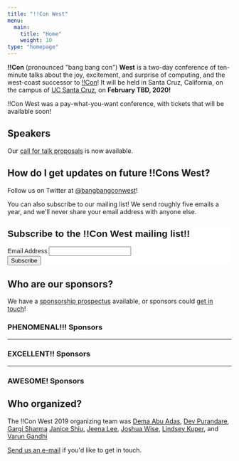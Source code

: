 ```yaml
---
title: "!!Con West"
menu:
  main:
    title: "Home"
    weight: 10
type: "homepage"
---
```


**!!Con** (pronounced "bang bang con") **West** is a two-day conference of
ten-minute talks about the joy, excitement, and surprise of computing, and the
west-coast successor to [!!Con](http://bangbangcon.com/)!  It will be held in Santa
Cruz, California, on the campus of [UC Santa Cruz](https://www.ucsc.edu/), on
**February TBD, 2020!**

!!Con West was a pay-what-you-want conference, with tickets that will be
available soon!


## Speakers


Our [call for talk proposals](/cfp/) is now available.


## How do I get updates on future !!Cons West?

Follow us on Twitter at [@bangbangconwest](https://twitter.com/bangbangconwest)!

You can also subscribe to our mailing list!  We send roughly five emails a year,
and we'll never share your email address with anyone else.

<!-- Begin Mailchimp Signup Form -->
<link href="//cdn-images.mailchimp.com/embedcode/classic-10_7.css"
rel="stylesheet" type="text/css"> <style type="text/css">
#mc_embed_signup{background:#fff; clear:left; font:14px
Helvetica,Arial,sans-serif; }
	/* Add your own Mailchimp form style overrides in your site stylesheet or in this style block.
	   We recommend moving this block and the preceding CSS link to the HEAD of your HTML file. */
</style> <div id="mc_embed_signup"> <form
action="https://bangbangcon.us19.list-manage.com/subscribe/post?u=00c2875b2973e3d496870d29f&amp;id=34dcab8a59"
method="post" id="mc-embedded-subscribe-form" name="mc-embedded-subscribe-form"
class="validate" target="_blank" novalidate> <div id="mc_embed_signup_scroll">
<h2>Subscribe to the !!Con West mailing list!!</h2> <div class="mc-field-group">
<label for="mce-EMAIL">Email Address </label> <input type="email" value=""
name="EMAIL" class="required email" id="mce-EMAIL"> </div> <div
id="mce-responses" class="clear"> <div class="response" id="mce-error-response"
style="display:none"></div> <div class="response" id="mce-success-response"
style="display:none"></div> </div>    <!-- real people should not fill this in
and expect good things - do not remove this or risk form bot signups--> <div
style="position: absolute; left: -5000px;" aria-hidden="true"><input type="text"
name="b_00c2875b2973e3d496870d29f_34dcab8a59" tabindex="-1" value=""></div> <div
class="clear"><input type="submit" value="Subscribe" name="subscribe"
id="mc-embedded-subscribe" class="button"></div> </div> </form> </div> <script
type='text/javascript'
src='//s3.amazonaws.com/downloads.mailchimp.com/js/mc-validate.js'></script><script
type='text/javascript'>(function($) {window.fnames = new Array(); window.ftypes
= new
Array();fnames[0]='EMAIL';ftypes[0]='email';fnames[1]='FNAME';ftypes[1]='text';fnames[2]='LNAME';ftypes[2]='text';fnames[3]='ADDRESS';ftypes[3]='address';fnames[4]='PHONE';ftypes[4]='phone';fnames[5]='BIRTHDAY';ftypes[5]='birthday';}(jQuery));var
$mcj = jQuery.noConflict(true);</script> <!--End mc_embed_signup-->

## Who are our sponsors?

We have a [sponsorship prospectus](sponsors) available, or sponsors could [get
in touch](mailto:bangbangcon.west@gmail.com)!

<div class="sponsor-list">

<!-- otherwise hugo gets confused -->
<div></div>


### PHENOMENAL!!! Sponsors


---

### EXCELLENT!! Sponsors


---

### AWESOME! Sponsors

## Who organized?

The !!Con West 2019 organizing team was
[Dema Abu Adas](https://twitter.com/human_dema),
[Dev Purandare](https://twitter.com/dev14e),
[Gargi Sharma]()
[Janice Shiu](https://twitter.com/contrepoint21),
[Jeena Lee](https://twitter.com/thejeenalee),
[Joshua Wise](https://joshuawise.com/),
[Lindsey Kuper](http://composition.al),
and [Varun Gandhi]()

[Send us an e-mail](mailto:bangbangcon.west@gmail.com) if you'd like to get
in touch.
